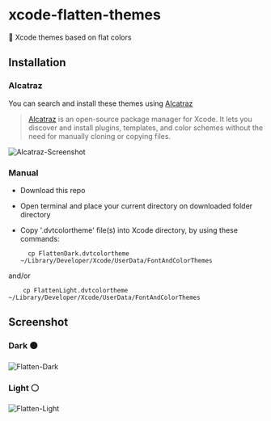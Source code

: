 # xcode-flatten-themes
🎨 Xcode themes based on flat colors

## Installation

### Alcatraz

You can search and install these themes using [Alcatraz](http://alcatraz.io/)

>[Alcatraz](http://alcatraz.io/) is an open-source package manager for Xcode. It lets you discover and install plugins, templates, and color schemes without the need for manually cloning or copying files.

![Alcatraz-Screenshot](https://raw.githubusercontent.com/lkmfz/xcode-flatten-themes/master/alcatraz-screenshot.png)


### Manual
- Download this repo

- Open terminal and place your current directory on downloaded folder directory

- Copy '.dvtcolortheme' file(s) into Xcode directory, by using these commands:


        cp FlattenDark.dvtcolortheme ~/Library/Developer/Xcode/UserData/FontAndColorThemes
and/or

        cp FlattenLight.dvtcolortheme ~/Library/Developer/Xcode/UserData/FontAndColorThemes

## Screenshot

### Dark ⚫️
![Flatten-Dark](https://raw.githubusercontent.com/lkmfz/xcode-flatten-themes/master/flatten-dark.png)
### Light ⚪️
![Flatten-Light](https://raw.githubusercontent.com/lkmfz/xcode-flatten-themes/master/flatten-light.png)
